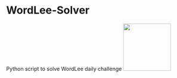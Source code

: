 # WordLee-Solver
Python script to solve WordLee daily challenge 
<img src="https://raw.githubusercontent.com/FernandezEnrique/.github/main/WordLee-Solver/wordle-img.png" width="128"/>
